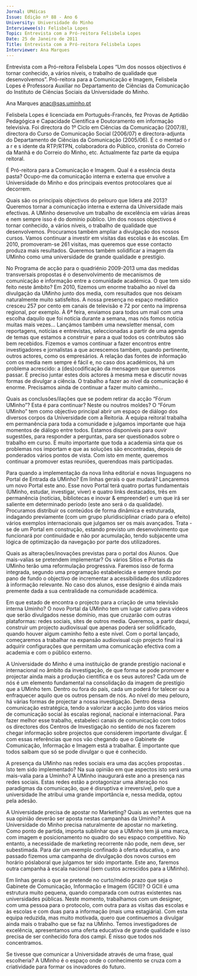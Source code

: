 ```yaml
---
Jornal: UMdicas
Issue: Edição nº 88 - Ano 6
University: Universidade do Minho
Interviewee(s): Felisbela Lopes
Topic: Entrevista com a Pró-reitora Felisbela Lopes
Date: 25 de Janeiro de 2011
Title: Entrevista com a Pró-reitora Felisbela Lopes
Interviewer: Ana Marques
---
```


Entrevista com a Pró-reitora Felisbela Lopes
“Um dos nossos objectivos é tornar conhecido, a vários níveis, o
trabalho de qualidade que desenvolvemos”. Pró-reitora para a
Comunicação e Imagem, Felisbela Lopes é Professora Auxiliar no
Departamento de Ciências da Comunicação do Instituto de Ciências Sociais
da Universidade do Minho.

Ana Marques
anac@sas.uminho.pt

Felisbela Lopes é licenciada em
Português-Francês, fez Provas de
Aptidão Pedagógica e Capacidade
Científica e Doutoramento em
informação televisiva. Foi directora
do 1º Ciclo em Ciências da
Comunicação (2007/8), directora
do Curso de Comunicação Social
(2006/07) e directora-adjunta do
Departamento de Ciências da
Comunicação (2005/06). É
c o mentad o r a r e s idente da
RTP/RTPN, colaboradora do Público,
cronista do Correio da Manhã e do
Correio do Minho, etc. Actualmente
faz parte da equipa reitoral.

É Pró-reitora para a Comunicação
e Imagem. Qual é a essência desta
pasta?
Ocupo-me da comunicação interna
e externa que envolve a
Universidade do Minho e dos
principais eventos protocolares
que aí decorrem.

Quais são os principais objectivos
do pelouro que lidera até 2013?
Queremos tornar a comunicação
interna e externa da Universidade
mais efectivas.
A UMinho desenvolve
um trabalho de
excelência em várias
áreas e nem sempre
isso é do domínio
público. Um dos
nossos objectivos é
tornar conhecido, a
vários níveis, o
trabalho de
qualidade que
desenvolvemos.
Procuramos também
ampliar a divulgação
dos nossos cursos.
Vamos continuar a investir em
visitas das escolas e às escolas.
Em 2010, promoveram-se 261
visitas, mas queremos que esse
contacto produza mais resultados.
Queremos também solidificar a
imagem da UMinho como uma
universidade de grande qualidade
e prestígio.

No Programa de acção para o
quadriénio 2009-2013 uma das
medidas transversais propostas
é o desenvolvimento de
mecanismos de comunicação e
informação entre a comunidade
académica. O que tem sido feito
neste âmbito?
Em 2010, fizemos um enorme
trabalho ao nível da divulgação da
UMinho junto dos media, com
resultados que nos deixam
naturalmente muito satisfeitos.
A nossa presença no
espaço mediático
cresceu 257 por
cento em canais de
televisão e 72 por
cento na imprensa
regional, por
exemplo.
À 6ª feira, enviamos para todos um
mail com uma escolha daquilo que
foi notícia durante a semana, mas
nós fomos notícia muitas mais
vezes... Lançámos também uma
newsletter mensal, com
reportagens, notícias e entrevistas,
seleccionadas a partir de uma
agenda de temas que estamos a
construir e para a qual todos os
contributos são bem recebidos.
Fizemos e vamos continuar a fazer
encontros entre investigadores e
jornalistas a que acrescemos
também, quando pertinente,
outros actores, como os
empresários. A relação das fontes
de informação com os media nem
sempre é fácil e, no caso dos
académicos, há um problema
acrescido: a (des)codificação da
mensagem que queremos passar.
É preciso juntar estes dois actores
à mesma mesa e discutir novas
formas de divulgar a ciência. O
trabalho a fazer ao nível da
comunicação é enorme.
Precisamos ainda de continuar a
fazer muito caminho…

Quais as conclusões/ilações que
se podem retirar da acção “Fórum
UMinho”? Esta é para continuar?
Neste ou noutros moldes?
O “Fórum UMinho” tem como
objectivo principal abrir um espaço
de diálogo dos diversos corpos da
Universidade com a Reitoria. A
equipa reitoral trabalha em
permanência para toda a
comunidade e julgamos
importante que haja momentos de
diálogo entre todos. Estamos
disponíveis para ouvir sugestões,
para responder a perguntas, para
ser questionados sobre o trabalho
em curso.
É muito importante
que toda a academia
sinta que os
problemas nos
importam e que as
soluções são
encontradas, depois
de ponderados vários
pontos de vista. Com
isto em mente,
queremos continuar
a promover estas
reuniões, querendoas mais participadas.

Para quando a implementação da
nova linha editorial e novas
linguagens no Portal de Entrada
da UMinho? Em linhas gerais o que
mudará?
Lançaremos um novo Portal este
ano. Esse novo Portal terá quatro
portas fundamentais (UMinho,
estudar, investigar, viver) e quatro
links destacados, três em
permanência (notícias,
bibliotecas e inovar &
empreender) e um que irá ser
saliente em determinado período
(este ano será o da qualidade).
Procuramos distribuir os
conteúdos de forma dinâmica e
estruturada, indagando
previamente (com um grupo
pluridisciplinar criado para o
efeito) vários exemplos
internacionais que julgamos ser os
mais avançados.
Trata - se de um Portal em
construção, estando previsto um
desenvolvimento que funcionará
por continuidade e não por
acumulação, tendo subjacente
uma lógica de optimização da
navegação por parte dos
utilizadores.

Quais as alterações/inovações
previstas para o portal dos
Alunos. Que mais-valias se
pretendem implementar?
Os vários Sítios e Portais da
UMinho terão uma reformulação
progressiva. Faremos isso de
forma integrada, segundo uma
programação estabelecida e
sempre tendo por pano de fundo o
objectivo de incrementar a
acessibilidade dos utilizadores à
informação relevante. No caso dos
alunos, esse desígnio é ainda
mais premente dada a sua
centralidade na comunidade
académica.

Em que estado de encontra o
projecto para a criação de uma
televisão interna Uminho?
O novo Portal da UMinho tem um
lugar cativo para vídeos que serão
divulgados nesse domínio, mas
que cruzarão com outras
plataformas: redes sociais, sites
de outros media.
Queremos, a partir daqui, construir
um projecto audiovisual que
apenas poderá ser solidificado,
quando houver algum caminho
feito a este nível.
Com o portal
lançado,
começaremos a
trabalhar na
expansão
audiovisual cujo
projecto final irá
adquirir
configurações que
permitam uma
comunicação
efectiva com a
academia e com o
público externo.

A Universidade do Minho é uma
instituição de grande prestígio
nacional e internacional no
âmbito da investigação, de que
forma se pode promover e
projectar ainda mais a produção
científica e os seus autores?
Cada um de nós é um elemento
fundamental na consolidação da
imagem de prestígio que a UMinho
tem. Dentro ou fora do país, cada
um poderá for talecer ou a
enfraquecer aquilo que os outros
pensam de nós.
Ao nível do meu
pelouro, há várias
formas de projectar a
nossa investigação.
Dentro dessa
comunicação
estratégica, tendo a
valorizar a acção
junto dos vários
meios de
comunicação social
às escalas regional,
nacional e
internacional.
Para fazer melhor esse trabalho,
estabeleci canais de comunicação
com todos os directores dos
Centros de Investigação no
sentido de nos fazerem chegar
informação sobre projectos que
considerem importante divulgar.
É com essas referências que nos
vão chegando que o Gabinete de
Comunicação, Informação e
Imagem está a trabalhar. É
importante que todos saibam que
só se pode divulgar o que é
conhecido.

A presença da UMinho nas redes
sociais era uma das acções
propostas . Isto tem sido
implementado? Na sua opinião
em que aspectos isto será uma
mais-valia para a Uminho?
A UMinho inaugurará este ano a
presença nas redes sociais. Estas
redes estão a protagonizar uma
alteração nos paradigmas da
comunicação, que é disruptiva e
irreversível, pelo que a
universidade lhe atribui uma
grande importância e, nessa
medida, optou pela adesão.

A Universidade precisa de
apostar no Marketing? Quais as
vertentes que na sua opinião
deverão ser aposta nestas
campanhas da Uminho?
A Universidade do
Minho precisa
naturalmente de
apostar no
marketing. Como
ponto de partida,
importa sublinhar
que a UMinho tem já
uma marca, com
imagem e
posicionamento no
quadro do seu
espaço competitivo.
No entanto, a necessidade de
marketing recorrente não pode,
nem deve, ser subestimada. Para
dar um exemplo confinado à oferta
educativa, o ano passado fizemos
uma campanha de divulgação dos
novos cursos em horário póslaboral que julgamos ter sido
importante.
Este ano, faremos outra
campanha à escala nacional (sem
custos acrescidos para a UMinho).

Em linhas gerais o que se
pretende no curto/médio prazo
que seja o Gabinete de
Comunicação, Informação e
Imagem (GCII)?
O GCII é uma estrutura muito
pequena, quando comparada com
outras existentes nas
universidades públicas.
Neste momento, trabalhamos com
um designer, com uma pessoa
para o protocolo, com outra para
as visitas das escolas e às escolas
e com duas para a informação
(mais uma estagiária).
Com esta equipa
reduzida, mas muito
motivada, quero que
continuemos a
divulgar ainda mais
o trabalho que se faz
na UMinho. Temos
investigadores de
excelência,
apresentamos uma
oferta educativa de
grande qualidade e
isso precisa de ser
conhecido fora dos
campi. É nisso que
todos nos
concentramos.

Se tivesse que comunicar a
Universidade através de uma
frase, qual escolheria?
A UMinho é o espaço
onde o
conhecimento se
cruza com a
criatividade para
formar os
inovadores do futuro.